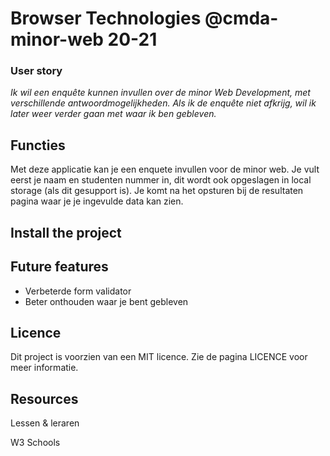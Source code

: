# Browser Technologies @cmda-minor-web 20-21

### User story

_Ik wil een enquête kunnen invullen over de minor Web Development, met verschillende antwoordmogelijkheden. Als ik de enquête niet afkrijg, wil ik later weer verder gaan met waar ik ben gebleven._

## Functies

Met deze applicatie kan je een enquete invullen voor de minor web. Je vult eerst je naam en studenten nummer in, dit wordt ook opgeslagen in local storage (als dit gesupport is). Je komt na het opsturen bij de resultaten pagina waar je je ingevulde data kan zien.

## Install the project


## Future features

- Verbeterde form validator
- Beter onthouden waar je bent gebleven

## Licence

Dit project is voorzien van een MIT licence. Zie de pagina LICENCE voor meer informatie.

## Resources

Lessen & leraren

W3 Schools
